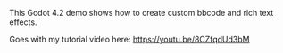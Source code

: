 This Godot 4.2 demo shows how to 
create custom bbcode and rich text effects.

Goes with my tutorial video here: https://youtu.be/8CZfqdUd3bM
